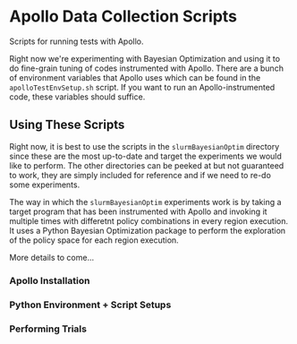 # Apollo Data Collection Scripts
Scripts for running tests with Apollo.

Right now we're experimenting with Bayesian Optimization and using it to do fine-grain tuning of codes instrumented with Apollo. There are a bunch of environment variables that Apollo uses which can be found in the `apolloTestEnvSetup.sh` script. If you want to run an Apollo-instrumented code, these variables should suffice.

## Using These Scripts
Right now, it is best to use the scripts in the `slurmBayesianOptim` directory since these are the most up-to-date and target the experiments we would like to perform. The other directories can be peeked at but not guaranteed to work, they are simply included for reference and if we need to re-do some experiments.

The way in which the `slurmBayesianOptim` experiments work is by taking a target program that has been instrumented with Apollo and invoking it multiple times with differetnt policy combinations in every region execution. It uses a Python Bayesian Optimization package to perform the exploration of the policy space for each region execution. 

More details to come...

### Apollo Installation
### Python Environment + Script Setups
### Performing Trials

